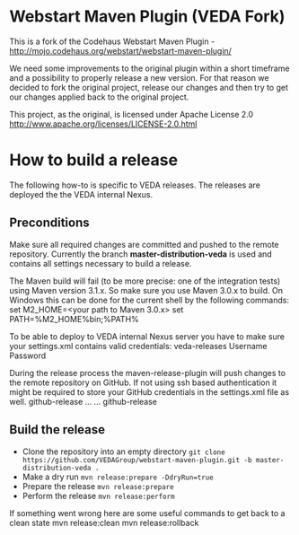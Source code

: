 Webstart Maven Plugin (VEDA Fork)
=================================

This is a fork of the Codehaus Webstart Maven Plugin - http://mojo.codehaus.org/webstart/webstart-maven-plugin/

We need some improvements to the original plugin within a short timeframe and a possibility to properly release a new version. For that reason we decided to fork the original project, release our changes and then try to get our changes applied back to the original project.

This project, as the original, is licensed under Apache License 2.0
http://www.apache.org/licenses/LICENSE-2.0.html

How to build a release
======================
The following how-to is specific to VEDA releases. The releases are deployed the the VEDA internal Nexus.

Preconditions
-------------
Make sure all required changes are committed and pushed to the remote repository. Currently the branch
**master-distribution-veda** is used and contains all settings necessary to build a release.

The Maven build will fail (to be more precise: one of the integration tests) using Maven version 3.1.x. So
make sure you use Maven 3.0.x to build. On Windows this can be done for the current shell by the following commands:
	set M2_HOME=<your path to Maven 3.0.x>
	set PATH=%M2_HOME%bin;%PATH%

To be able to deploy to VEDA internal Nexus server you have to make sure your settings.xml contains
valid credentials:
	<servers>
		<server>
			<id>veda-releases</id>
			<username>Username</username>
			<password>Password</password>
		</server>
	</servers>

During the release process the maven-release-plugin will push changes to the remote repository on GitHub.
If not using ssh based authentication it might be required to store your GitHub credentials in the settings.xml
file as well.
	<profiles>
		<profile>
			<id>github-release</id>
			<properties>
				<username>...</username>
				<password>...</password>
			</properties>
		</profile>
	</profiles>
	<activeProfiles>
		<activeProfile>github-release</activeProfile>
	</activeProfiles>


Build the release
---------------
- Clone the repository into an empty directory `git clone https://github.com/VEDAGroup/webstart-maven-plugin.git -b master-distribution-veda .`
- Make a dry run `mvn release:prepare -DdryRun=true`
- Prepare the release `mvn release:prepare`
- Perform the release `mvn release:perform`

If something went wrong here are some useful commands to get back to a clean state
	mvn release:clean
	mvn release:rollback